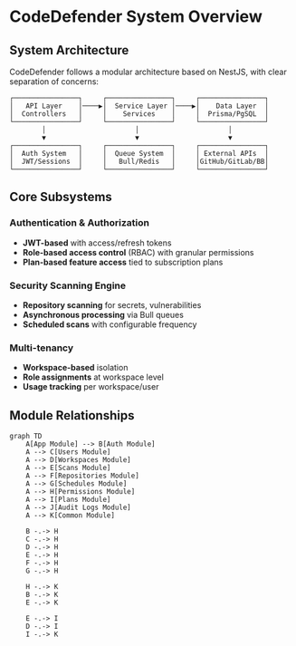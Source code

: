 # CodeDefender System Overview

## System Architecture

CodeDefender follows a modular architecture based on NestJS, with clear separation of concerns:

```
┌────────────────┐     ┌────────────────┐     ┌────────────────┐
│   API Layer    │────▶│  Service Layer │────▶│    Data Layer  │
│  Controllers   │     │    Services    │     │  Prisma/PgSQL  │
└────────────────┘     └────────────────┘     └────────────────┘
        │                      │                      │
        ▼                      ▼                      ▼
┌────────────────┐     ┌────────────────┐     ┌────────────────┐
│  Auth System   │     │  Queue System  │     │ External APIs  │
│  JWT/Sessions  │     │   Bull/Redis   │     │GitHub/GitLab/BB│
└────────────────┘     └────────────────┘     └────────────────┘
```

## Core Subsystems

### Authentication & Authorization

- **JWT-based** with access/refresh tokens
- **Role-based access control** (RBAC) with granular permissions
- **Plan-based feature access** tied to subscription plans

### Security Scanning Engine

- **Repository scanning** for secrets, vulnerabilities
- **Asynchronous processing** via Bull queues
- **Scheduled scans** with configurable frequency

### Multi-tenancy

- **Workspace-based** isolation
- **Role assignments** at workspace level
- **Usage tracking** per workspace/user

## Module Relationships

```mermaid
graph TD
    A[App Module] --> B[Auth Module]
    A --> C[Users Module]
    A --> D[Workspaces Module]
    A --> E[Scans Module]
    A --> F[Repositories Module]
    A --> G[Schedules Module]
    A --> H[Permissions Module]
    A --> I[Plans Module]
    A --> J[Audit Logs Module]
    A --> K[Common Module]
    
    B -.-> H
    C -.-> H
    D -.-> H
    E -.-> H
    F -.-> H
    G -.-> H
    
    H -.-> K
    B -.-> K
    E -.-> K
    
    E -.-> I
    D -.-> I
    I -.-> K